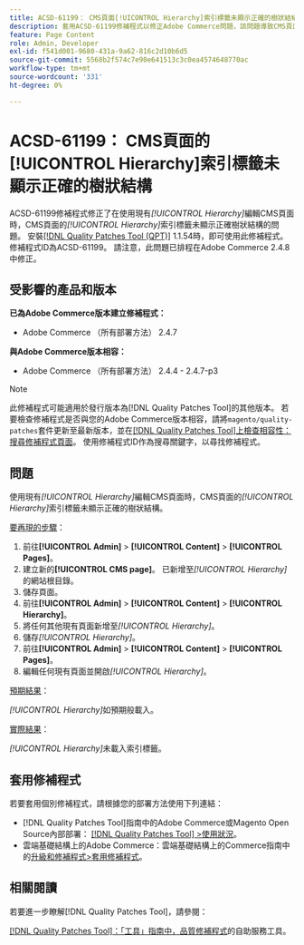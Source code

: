 ```yaml
---
title: ACSD-61199： CMS頁面[!UICONTROL Hierarchy]索引標籤未顯示正確的樹狀結構
description: 套用ACSD-61199修補程式以修正Adobe Commerce問題，該問題導致CMS頁面的*[!UICONTROL Hierarchy]*索引標籤在編輯具有現有*[!UICONTROL Hierarchy]*的CMS頁面時未顯示正確的樹狀結構。
feature: Page Content
role: Admin, Developer
exl-id: f541d001-9680-431a-9a62-816c2d10b6d5
source-git-commit: 5568b2f574c7e90e641513c3c0ea4574648770ac
workflow-type: tm+mt
source-wordcount: '331'
ht-degree: 0%

---
```


# ACSD-61199： CMS頁面的[!UICONTROL Hierarchy]索引標籤未顯示正確的樹狀結構

ACSD-61199修補程式修正了在使用現有&#x200B;*[!UICONTROL Hierarchy]*&#x200B;編輯CMS頁面時，CMS頁面的&#x200B;*[!UICONTROL Hierarchy]*&#x200B;索引標籤未顯示正確樹狀結構的問題。 安裝[[!DNL Quality Patches Tool (QPT)]](/help/tools/quality-patches-tool/quality-patches-tool-to-self-serve-quality-patches.md) 1.1.54時，即可使用此修補程式。 修補程式ID為ACSD-61199。 請注意，此問題已排程在Adobe Commerce 2.4.8中修正。

## 受影響的產品和版本

**已為Adobe Commerce版本建立修補程式：**

* Adobe Commerce （所有部署方法） 2.4.7

**與Adobe Commerce版本相容：**

* Adobe Commerce （所有部署方法） 2.4.4 - 2.4.7-p3

>[!NOTE]
>
>此修補程式可能適用於發行版本為[!DNL Quality Patches Tool]的其他版本。 若要檢查修補程式是否與您的Adobe Commerce版本相容，請將`magento/quality-patches`套件更新至最新版本，並在[[!DNL Quality Patches Tool]上檢查相容性：搜尋修補程式頁面](https://experienceleague.adobe.com/tools/commerce-quality-patches/index.html)。 使用修補程式ID作為搜尋關鍵字，以尋找修補程式。

## 問題

使用現有&#x200B;*[!UICONTROL Hierarchy]*&#x200B;編輯CMS頁面時，CMS頁面的&#x200B;*[!UICONTROL Hierarchy]*&#x200B;索引標籤未顯示正確的樹狀結構。

<u>要再現的步驟</u>：

1. 前往&#x200B;**[!UICONTROL Admin]** > **[!UICONTROL Content]** > **[!UICONTROL Pages]**。
1. 建立新的&#x200B;**[!UICONTROL CMS page]**。 已新增至&#x200B;*[!UICONTROL Hierarchy]*&#x200B;的網站根目錄。
1. 儲存頁面。
1. 前往&#x200B;**[!UICONTROL Admin]** > **[!UICONTROL Content]** > **[!UICONTROL Hierarchy]**。
1. 將任何其他現有頁面新增至&#x200B;*[!UICONTROL Hierarchy]*。
1. 儲存&#x200B;*[!UICONTROL Hierarchy]*。
1. 前往&#x200B;**[!UICONTROL Admin]** > **[!UICONTROL Content]** > **[!UICONTROL Pages]**。
1. 編輯任何現有頁面並開啟&#x200B;*[!UICONTROL Hierarchy]*。

<u>預期結果</u>：

*[!UICONTROL Hierarchy]*&#x200B;如預期般載入。

<u>實際結果</u>：

*[!UICONTROL Hierarchy]*&#x200B;未載入索引標籤。

## 套用修補程式

若要套用個別修補程式，請根據您的部署方法使用下列連結：

* [!DNL Quality Patches Tool]指南中的Adobe Commerce或Magento Open Source內部部署： [[!DNL Quality Patches Tool] >使用狀況](/help/tools/quality-patches-tool/usage.md)。
* 雲端基礎結構上的Adobe Commerce：雲端基礎結構上的Commerce指南中的[升級和修補程式>套用修補程式](https://experienceleague.adobe.com/docs/commerce-cloud-service/user-guide/develop/upgrade/apply-patches.html)。

## 相關閱讀

若要進一步瞭解[!DNL Quality Patches Tool]，請參閱：

[[!DNL Quality Patches Tool]：「工具」指南中，品質修補程式](/help/tools/quality-patches-tool/quality-patches-tool-to-self-serve-quality-patches.md)的自助服務工具。
